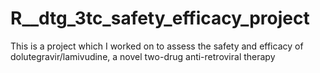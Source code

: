 # R__dtg_3tc_safety_efficacy_project
This is a project which I worked on to assess the safety and efficacy of dolutegravir/lamivudine, a novel two-drug anti-retroviral therapy

